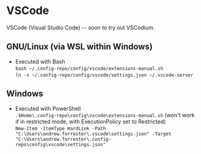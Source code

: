 # VSCode

VSCode (Visual Studio Code) -- soon to try out VSCodium.

## GNU/Linux (via WSL within Windows)

* Executed with Bash  
  `bash ~/.config-repo/config/vscode/extensions-manual.sh`  
  `ln -s ~/.config-repo/config/vscode/settings.json ~/.vscode-server`

## Windows

* Executed with PowerShell  
  `.$Home\.config-repo\config\vscode\extensions-manual.sh` (won't work if in
  restricted mode, with ExecutionPolicy set to Restricted)  
  `New-Item -ItemType HardLink -Path "C:\Users\andrew.forrester\.vscode\settings.json" -Target "C:\Users\andrew.forrester\.config-repo\config\vscode\settings.json"`
